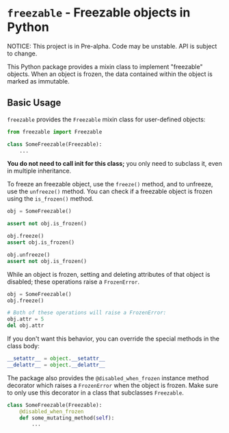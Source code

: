 # `freezable` - Freezable objects in Python

NOTICE: This project is in Pre-alpha. Code may be unstable. API is subject to
change.

This Python package provides a mixin class to implement "freezable" objects.
When an object is frozen, the data contained within the object is marked as
immutable.

## Basic Usage

`freezable` provides the `Freezable` mixin class for user-defined objects:

```python
from freezable import Freezable

class SomeFreezable(Freezable):
    ...
```

**You do not need to call __init__ for this class;** you only need to subclass
it, even in multiple inheritance.

To freeze an freezable object, use the `freeze()` method, and to unfreeze, use
the `unfreeze()` method. You can check if a freezable object is frozen using
the `is_frozen()` method.

```python
obj = SomeFreezable()

assert not obj.is_frozen()

obj.freeze()
assert obj.is_frozen()

obj.unfreeze()
assert not obj.is_frozen()
```

While an object is frozen, setting and deleting attributes of that object
is disabled; these operations raise a `FrozenError`.

```python
obj = SomeFreezable()
obj.freeze()

# Both of these operations will raise a FrozenError:
obj.attr = 5
del obj.attr
```

If you don't want this behavior, you can override the special methods in the
class body:
```python
__setattr__ = object.__setattr__
__delattr__ = object.__delattr__
```

The package also provides the `@disabled_when_frozen` instance method decorator
which raises a `FrozenError` when the object is frozen. Make sure to only use
this decorator in a class that subclasses `Freezable`.

```python
class SomeFreezable(Freezable):
    @disabled_when_frozen
    def some_mutating_method(self):
        ...
```
